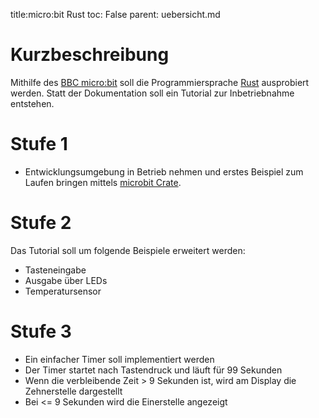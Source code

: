 title:micro:bit Rust
toc: False
parent: uebersicht.md

# Kurzbeschreibung
Mithilfe des [BBC micro:bit](https://microbit.org/) soll die Programmiersprache [Rust](https://www.rust-lang.org/) ausprobiert werden. Statt der Dokumentation soll ein Tutorial zur Inbetriebnahme entstehen.

# Stufe 1
* Entwicklungsumgebung in Betrieb nehmen und erstes Beispiel zum Laufen bringen mittels [microbit Crate](https://github.com/nrf-rs/microbit).

# Stufe 2
Das Tutorial soll um folgende Beispiele erweitert werden:

* Tasteneingabe
* Ausgabe über LEDs
* Temperatursensor

# Stufe 3
* Ein einfacher Timer soll implementiert werden
* Der Timer startet nach Tastendruck und läuft für 99 Sekunden
* Wenn die verbleibende Zeit > 9 Sekunden ist, wird am Display die Zehnerstelle dargestellt
* Bei <= 9 Sekunden wird die Einerstelle angezeigt